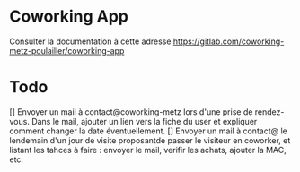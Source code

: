 # Coworking App
Consulter la documentation à cette adresse https://gitlab.com/coworking-metz-poulailler/coworking-app


# Todo

[] Envoyer un mail à contact@coworking-metz lors d'une prise de rendez-vous. Dans le mail, ajouter un lien vers la fiche du user et expliquer comment changer la date éventuellement. 
[] Envoyer un mail à contact@ le lendemain d'un jour de visite proposantde passer le visiteur en coworker, et listant les tahces à faire : envoyer le mail, verifir les achats, ajouter la MAC, etc.